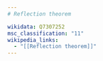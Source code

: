 ```yaml
---
# Reflection theorem

wikidata: Q7307252
msc_classification: "11"
wikipedia_links:
  - "[[Reflection theorem]]"
---
```

